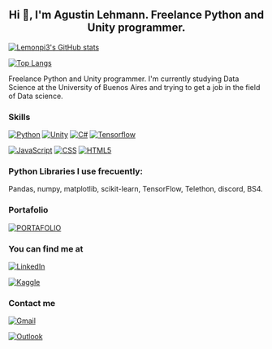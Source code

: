<h2 align="center">
Hi 👋, I'm Agustin Lehmann. Freelance Python and Unity programmer.
</h2>

[![Lemonpi3's GitHub stats](https://github-readme-stats.vercel.app/api?username=lemonpi3&layout=compact&theme=gotham)](https://github.com/lemonpi3/github-readme-stats)

[![Top Langs](https://github-readme-stats.vercel.app/api/top-langs/?username=lemonpi3&layout=compact&theme=gotham)](https://github.com/lemonpi3/github-readme-stats)

Freelance Python and Unity programmer. I'm currently studying Data Science at the University of Buenos Aires and trying to get a job in the field of Data science.

### Skills
[![Python](https://img.shields.io/badge/-Python-blue?style=for-the-badge&logo=python&logoColor=white&labelColor=101010)]()
[![Unity](https://img.shields.io/badge/-Unity-grey?style=for-the-badge&logo=unity&logoColor=white&labelColor=101010)]()
[![C#](https://img.shields.io/badge/-C%23-purple?style=for-the-badge&logo=c%20sharp&logoColor=white&labelColor=101010)]()
[![Tensorflow](https://img.shields.io/badge/-Tensorflow-orange?style=for-the-badge&logo=tensorflow&logoColor=white&labelColor=101010)]()

[![JavaScript](https://img.shields.io/badge/JavaScript-F7DF1E?style=for-the-badge&logo=javascript&logoColor=white&labelColor=101010)]()
[![CSS](https://img.shields.io/badge/-CSS3-1572B6?style=for-the-badge&logo=CSS3&logoColor=white&labelColor=101010)]()
[![HTML5](https://img.shields.io/badge/-HTML_5-red?style=for-the-badge&logo=html5&logoColor=white&labelColor=101010)]()

### Python Libraries I use frecuently:
Pandas, numpy, matplotlib, scikit-learn, TensorFlow, Telethon, discord, BS4.
### Portafolio
[![PORTAFOLIO](https://img.shields.io/badge/Portafolio-0077B5?style=for-the-badge&logo=plotly&logoColor=white)](https://lemonpi3.github.io/portfolio/)
### You can find me at
[![LinkedIn](https://img.shields.io/badge/LinkedIn-AGUSTIN_Lehmann-101010?style=for-the-badge&logo=linkedin&logoColor=white&labelColor=0077B5)](https://www.linkedin.com/in/agustin-lehmann-abaab41b1/)

[![Kaggle](https://img.shields.io/badge/Kaggle-AGUSTIN_Lehmann-101010?style=for-the-badge&logo=Kaggle&logoColor=white&labelColor=20BEFF)](https://www.kaggle.com/agustinlehmann)

### Contact me

[![Gmail](https://img.shields.io/badge/Gmail-Main-101010?style=for-the-badge&logo=gmail&logoColor=white&labelColor=D14836)](96.agustin.lehmann@gmail.com)

[![Outlook](https://img.shields.io/badge/outlook-Alternative-101010?style=for-the-badge&logo=microsoft-outlook&logoColor=white&labelColor=0077B5)](agustin_lehmann@live.com.ar)
